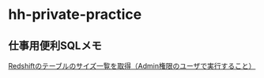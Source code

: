 # hh-private-practice


## 仕事用便利SQLメモ

[Redshiftのテーブルのサイズ一覧を取得（Admin権限のユーザで実行すること）](/redshift/table_size_summary_check.sql)

